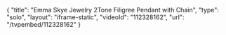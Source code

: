 {
    "title": "Emma Skye Jewelry 2Tone Filigree Pendant with  Chain",
    "type": "solo",
    "layout": "iframe-static",
    "videoId": "112328162",
    "url": "\/tvpembed\/112328162"
}
